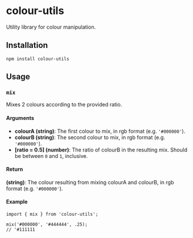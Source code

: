 # colour-utils

Utility library for colour manipulation.

## Installation

```
npm install colour-utils
```

## Usage

### `mix`

Mixes 2 colours according to the provided ratio.

#### Arguments

- **colourA (string)**: The first colour to mix, in rgb format (e.g. `'#000000'`).
- **colourB (string)**: The second colour to mix, in rgb format (e.g. `'#000000'`).
- **[ratio = 0.5] (number)**: The ratio of colourB in the resulting mix. Should be between `0` and `1`, inclusive.

#### Return

**(string)**: The colour resulting from mixing colourA and colourB, in rgb format (e.g. `'#000000'`).

#### Example

```
import { mix } from 'colour-utils';

mix('#000000', '#444444', .25);
// '#111111
```
